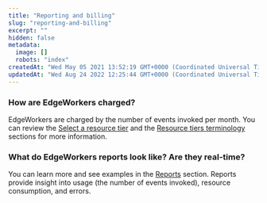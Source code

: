 ```yaml
---
title: "Reporting and billing"
slug: "reporting-and-billing"
excerpt: ""
hidden: false
metadata: 
  image: []
  robots: "index"
createdAt: "Wed May 05 2021 13:52:19 GMT+0000 (Coordinated Universal Time)"
updatedAt: "Wed Aug 24 2022 12:25:44 GMT+0000 (Coordinated Universal Time)"
---
```

### How are EdgeWorkers charged?

EdgeWorkers are charged by the number of events invoked per month. You can review the [Select a resource tier](select-a-resource-tier.md) and the [Resource tiers terminology](select-a-resource-tier.md#resource-tiers-and-billing-terminology) sections for more information. 

### What do EdgeWorkers reports look like? Are they real-time?

You can learn more and see examples in the [Reports](manage-report-data.md)  section. Reports provide insight into usage (the number of events invoked), resource consumption, and errors.
